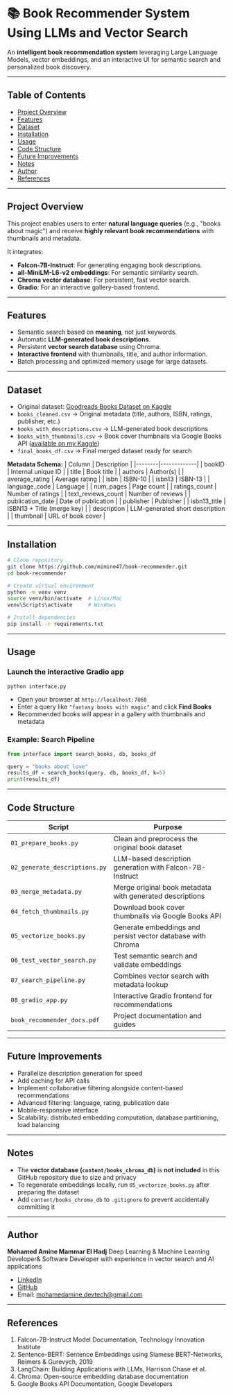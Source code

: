 # 📚 Book Recommender System Using LLMs and Vector Search

An **intelligent book recommendation system** leveraging Large Language Models, vector embeddings, and an interactive UI for semantic search and personalized book discovery.

---

## Table of Contents
- [Project Overview](#project-overview)
- [Features](#features)
- [Dataset](#dataset)
- [Installation](#installation)
- [Usage](#usage)
- [Code Structure](#code-structure)
- [Future Improvements](#future-improvements)
- [Notes](#notes)
- [Author](#author)
- [References](#references)

---

## Project Overview

This project enables users to enter **natural language queries** (e.g., "books about magic") and receive **highly relevant book recommendations** with thumbnails and metadata. 

It integrates:
- **Falcon-7B-Instruct**: For generating engaging book descriptions.
- **all-MiniLM-L6-v2 embeddings**: For semantic similarity search.
- **Chroma vector database**: For persistent, fast vector search.
- **Gradio**: For an interactive gallery-based frontend.

---

## Features

- Semantic search based on **meaning**, not just keywords.
- Automatic **LLM-generated book descriptions**.
- Persistent **vector search database** using Chroma.
- **Interactive frontend** with thumbnails, title, and author information.
- Batch processing and optimized memory usage for large datasets.

---

## Dataset

- Original dataset: [Goodreads Books Dataset on Kaggle](https://www.kaggle.com/datasets/jealousleopard/goodreadsbooks)
- `books_cleaned.csv` → Original metadata (title, authors, ISBN, ratings, publisher, etc.)
- `books_with_descriptions.csv` → LLM-generated book descriptions
- `books_with_thumbnails.csv` → Book cover thumbnails via Google Books API ([available on my Kaggle](https://www.kaggle.com/datasets/aminemammarelhadj/cleaned-books-data-set))
- `final_books_df.csv` → Final merged dataset ready for search

**Metadata Schema:**
| Column | Description |
|--------|-------------|
| bookID | Internal unique ID |
| title | Book title |
| authors | Author(s) |
| average_rating | Average rating |
| isbn | ISBN-10 |
| isbn13 | ISBN-13 |
| language_code | Language |
| num_pages | Page count |
| ratings_count | Number of ratings |
| text_reviews_count | Number of reviews |
| publication_date | Date of publication |
| publisher | Publisher |
| isbn13_title | ISBN13 + Title (merge key) |
| description | LLM-generated short description |
| thumbnail | URL of book cover |

---

## Installation

```bash
# Clone repository
git clone https://github.com/mimine47/book-recommender.git
cd book-recommender

# Create virtual environment
python -m venv venv
source venv/bin/activate  # Linux/Mac
venv\Scripts\activate     # Windows

# Install dependencies
pip install -r requirements.txt
````

---

## Usage

### Launch the interactive Gradio app

```bash
python interface.py
```

* Open your browser at `http://localhost:7860`
* Enter a query like `"fantasy books with magic"` and click **Find Books**
* Recommended books will appear in a gallery with thumbnails and metadata

### Example: Search Pipeline

```python
from interface import search_books, db, books_df

query = "books about love"
results_df = search_books(query, db, books_df, k=5)
print(results_df)
```

---

## Code Structure

| Script                        | Purpose                                                     |
| ----------------------------- | ----------------------------------------------------------- |
| `01_prepare_books.py`         | Clean and preprocess the original book dataset              |
| `02_generate_descriptions.py` | LLM-based description generation with Falcon-7B-Instruct    |
| `03_merge_metadata.py`        | Merge original book metadata with generated descriptions    |
| `04_fetch_thumbnails.py`      | Download book cover thumbnails via Google Books API         |
| `05_vectorize_books.py`       | Generate embeddings and persist vector database with Chroma |
| `06_test_vector_search.py`    | Test semantic search and validate embeddings                |
| `07_search_pipeline.py`       | Combines vector search with metadata lookup                 |
| `08_gradio_app.py`            | Interactive Gradio frontend for recommendations             |
| `book_recommender_docs.pdf`   | Project documentation and guides                            |

---

## Future Improvements

* Parallelize description generation for speed
* Add caching for API calls
* Implement collaborative filtering alongside content-based recommendations
* Advanced filtering: language, rating, publication date
* Mobile-responsive interface
* Scalability: distributed embedding computation, database partitioning, load balancing

---

## Notes

* The **vector database (`content/books_chroma_db`)** is **not included** in this GitHub repository due to size and privacy
* To regenerate embeddings locally, run `05_vectorize_books.py` after preparing the dataset
* Add `content/books_chroma_db` to `.gitignore` to prevent accidentally committing it

---

## Author

**Mohamed Amine Mammar El Hadj**
Deep Learning & Machine Learning Developer& Software Developer with experience in vector search and AI applications

* [LinkedIn](https://www.linkedin.com/in/mohamed-amine-mammar-el-hadj-715a41295)
* [GitHub](https://github.com/mimine47)
* Email: [mohamedamine.devtech@gmail.com](mailto:mohamedamine.devtech@gmail.com)

---

## References

1. Falcon-7B-Instruct Model Documentation, Technology Innovation Institute
2. Sentence-BERT: Sentence Embeddings using Siamese BERT-Networks, Reimers & Gurevych, 2019
3. LangChain: Building Applications with LLMs, Harrison Chase et al.
4. Chroma: Open-source embedding database documentation
5. Google Books API Documentation, Google Developers


